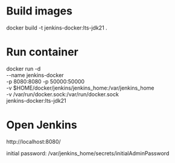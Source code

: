 # Build images
docker build -t jenkins-docker:lts-jdk21 .

# Run container
docker run -d \
  --name jenkins-docker \
  -p 8080:8080 -p 50000:50000 \
  -v $HOME/docker/jenkins/jenkins_home:/var/jenkins_home \
  -v /var/run/docker.sock:/var/run/docker.sock \
  jenkins-docker:lts-jdk21

# Open Jenkins
http://localhost:8080/

initial password: /var/jenkins_home/secrets/initialAdminPassword
